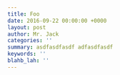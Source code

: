 ```yaml
---
title: Foo
date: 2016-09-22 00:00:00 +0000
layout: post
author: Mr. Jack
categories: ''
summary: asdfasdfasdf adfasdfasdf
keywords: ''
blahb_lah: ''
---
```

